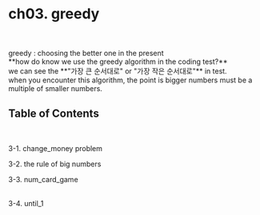 # ch03. greedy
<br>
<br>
greedy : choosing the better one in the present
<br>
**how do know we use the greedy algorithm in the coding test?**
<br>
we can see the **"가장 큰 순서대로" or "가장 작은 순서대로"** in test.
<br>
when you encounter this algorithm, the point is bigger numbers must be a multiple of smaller numbers.

<br>

## Table of Contents
<br>

3-1. change_money problem
<br>

3-2. the rule of big numbers
<br>

3-3. num_card_game

<br>
3-4. until_1